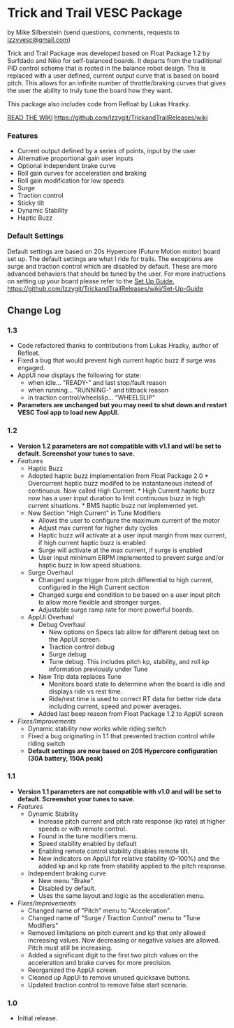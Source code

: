 # Trick and Trail VESC Package
by Mike Silberstein (send questions, comments, requests to izzyvesc@gmail.com)

Trick and Trail Package was developed based on Float Package 1.2 by Surfdado and Niko for self-balanced boards. It departs from the traditional PID control scheme that is rooted in the balance robot design. This is replaced with a user defined, current output curve that is based on board pitch. This allows for an infinite number of throttle/braking curves that gives the user the ability to truly tune the board how they want.

This package also includes code from Refloat by Lukas Hrazky.

[READ THE WIKI](https://github.com/Izzygit/TrickandTrailReleases/wiki) https://github.com/Izzygit/TrickandTrailReleases/wiki

### Features
 * Current output defined by a series of points, input by the user
 * Alternative proportional gain user inputs
 * Optional independent brake curve
 * Roll gain curves for acceleration and braking
 * Roll gain modification for low speeds
 * Surge
 * Traction control
 * Sticky tilt
 * Dynamic Stability
 * Haptic Buzz

### Default Settings
Default settings are based on 20s Hypercore (Future Motion motor) board set up. The default settings are what I ride for trails. The exceptions are surge and traction control which are disabled by default. These are more advanced behaviors that should be tuned by the user. For more instructions on setting up your board please refer to the [Set Up Guide.](https://github.com/Izzygit/TrickandTrailReleases/wiki/Set-Up-Guide) https://github.com/Izzygit/TrickandTrailReleases/wiki/Set-Up-Guide

## Change Log
### 1.3
 *  Code refactored thanks to contributions from Lukas Hrazky, author of Refloat.
 *  Fixed a bug that would prevent high current haptic buzz if surge was engaged.
 *  AppUI now displays the following for state:
     *  when idle... "READY-" and last stop/fault reason
     *  when running... "RUNNING-" and tiltback reason
     *  in traction control/wheelslip... "WHEELSLIP"
 *  **Parameters are unchanged but you may need to shut down and restart VESC Tool app to load new AppUI.**
   
### 1.2
 * **Version 1.2 parameters are not compatible with v1.1 and will be set to default. Screenshot your tunes to save.**
 * _Features_
   *  Haptic Buzz
     *  Adopted haptic buzz implementation from Float Package 2.0
       *  Overcurrent haptic buzz modifed to be instantaneous instead of continuous. Now called High Current.
       *  High Current haptic buzz now has a user input duration to limit continuous buzz in high current situations.
       *  BMS haptic buzz not implemented yet.
   * New Section "High Current" in Tune Modifiers
       *  Allows the user to configure the maximum current of the motor
       *  Adjust max current for higher duty cycles
       *  Haptic buzz will activate at a user input margin from max current, if high current haptic buzz is enabled 
       *  Surge will activate at the max current, if surge is enabled
       *  User input minimum ERPM implemented to prevent surge and/or haptic buzz in low speed situations.
   *  Surge Overhaul
       *  Changed surge trigger from pitch differential to high current, configured in the High Current section
       *  Changed surge end condition to be based on a user input pitch to allow more flexible and stronger surges.
       *  Adjustable surge ramp rate for more powerful boards.
   *  AppUI Overhaul
       *  Debug Overhaul
           *  New options on Specs tab allow for different debug text on the AppUI screen.
           *  Traction control debug
           *  Surge debug
           *  Tune debug. This includes pitch kp, stability, and roll kp information previously under Tune
       *  New Trip data replaces Tune
           *  Monitors board state to determine when the board is idle and displays ride vs rest time.
           *  Ride/rest time is used to correct RT data for better ride data including current, speed and power averages.
       *  Added last beep reason from Float Package 1.2 to AppUI screen
 * _Fixes/Improvements_
   *  Dynamic stability now works while riding switch
   *  Fixed a bug originating in 1.1 that prevented traction control while riding switch
   *  **Default settings are now based on 20S Hypercore configuration (30A battery, 150A peak)**
 
### 1.1
 * **Version 1.1 parameters are not compatible with v1.0 and will be set to default. Screenshot your tunes to save.**
 * _Features_
   *  Dynamic Stability
       *  Increase pitch current and pitch rate response (kp rate) at higher speeds or with remote control.
       *  Found in the tune modifiers menu.
       *  Speed stability enabled by default
       *  Enabling remote control stability disables remote tilt.
       *  New indicators on AppUI for relative stability (0-100%) and the added kp and kp rate from stability applied to the pitch response.
   * Independent braking curve
     *  New menu "Brake".
     *  Disabled by default.
     *  Uses the same layout and logic as the acceleration menu.
 * _Fixes/Improvements_
   * Changed name of "Pitch" menu to "Acceleration".
   * Changed name of "Surge / Traction Control" menu to "Tune Modifiers"
   * Removed limitations on pitch current and kp that only allowed increasing values. Now decreasing or negative values are allowed. Pitch must still be increasing.
   * Added a significant digit to the first two pitch values on the acceleration and brake curves for more precision.
   * Reorganized the AppUI screen.
   * Cleaned up AppUI to remove unused quicksave buttons.
   * Updated traction control to remove false start scenario.
### 1.0
 * Initial release.
